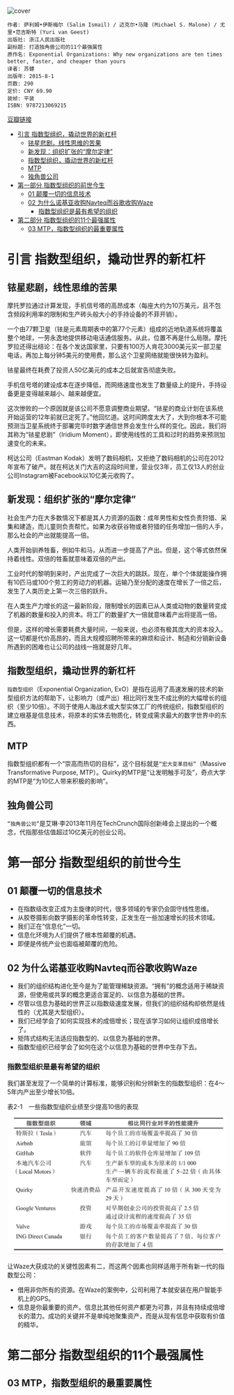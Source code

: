 ![cover](https://img3.doubanio.com/view/subject/s/public/s28321730.jpg)

    作者: 萨利姆•伊斯梅尔 (Salim Ismail) / 迈克尔•马隆 (Michael S. Malone) / 尤里•范吉斯特 (Yuri van Geest)
    出版社: 浙江人民出版社
    副标题: 打造独角兽公司的11个最强属性
    原作名: Exponential Organizations: Why new organizations are ten times better, faster, and cheaper than yours
    译者: 苏健
    出版年: 2015-8-1
    页数: 290
    定价: CNY 69.90
    装帧: 平装
    ISBN: 9787213069215

[豆瓣链接](https://book.douban.com/subject/26646553/)

- [引言 指数型组织，撬动世界的新杠杆](#引言-指数型组织撬动世界的新杠杆)
  - [铱星悲剧，线性思维的苦果](#铱星悲剧线性思维的苦果)
  - [新发现：组织扩张的“摩尔定律”](#新发现组织扩张的摩尔定律)
  - [指数型组织，撬动世界的新杠杆](#指数型组织撬动世界的新杠杆)
  - [MTP](#mtp)
  - [独角兽公司](#独角兽公司)
- [第一部分 指数型组织的前世今生](#第一部分-指数型组织的前世今生)
  - [01 颠覆一切的信息技术](#01-颠覆一切的信息技术)
  - [02 为什么诺基亚收购Navteq而谷歌收购Waze](#02-为什么诺基亚收购navteq而谷歌收购waze)
    - [指数型组织是最有希望的组织](#指数型组织是最有希望的组织)
- [第二部分 指数型组织的11个最强属性](#第二部分-指数型组织的11个最强属性)
  - [03 MTP，指数型组织的最重要属性](#03-mtp指数型组织的最重要属性)

# 引言 指数型组织，撬动世界的新杠杆
## 铱星悲剧，线性思维的苦果
摩托罗拉通过计算发现，手机信号塔的高昂成本（每座大约为10万美元，且不包含频段利用率的限制和生产砖头般大小的手持设备的不菲开销）。

一个由77颗卫星（铱是元素周期表中的第77个元素）组成的近地轨道系统将覆盖整个地球，一劳永逸地提供移动电话通信服务。从此，位置不再是什么局限。摩托罗拉还得出结论：在各个发达国家里，只要有100万人肯花3000美元买一部卫星电话，再加上每分钟5美元的使用费，那么这个卫星网络就能很快转为盈利。

铱星最终在耗费了投资人50亿美元的成本之后就宣告彻底失败。

手机信号塔的建设成本在逐步降低，而网络速度也发生了数量级上的提升，手持设备更是变得越来越小、越来越便宜。

这次惨败的一个原因就是该公司不愿意调整商业期望。“铱星的商业计划在该系统开始运营的12年前就已定死了。”他回忆道。这时间跨度太大了，大到你根本不可能预测当卫星系统终于部署完毕时数字通信世界会发生什么样的变化。因此，我们将其称为“铱星悲剧”（Iridium Moment），即使用线性的工具和过时的趋势来预测加速变化的未来。

柯达公司（Eastman Kodak）发明了数码相机，又拒绝了数码相机的公司在2012年宣布了破产。就在柯达关门大吉的这段时间里，营业仅3年，员工仅13人的创业公司Instagram被Facebook以10亿美元收购了。

## 新发现：组织扩张的“摩尔定律”
社会生产力在大多数情况下都是其人力资源的函数：成年男性和女性负责狩猎、采集和建造，而儿童则负责帮忙。如果为收获谷物或者狩猎的任务增加一倍的人手，那么社会的产出就能提高一倍。

人类开始驯养牲畜，例如牛和马，从而进一步提高了产出。但是，这个等式依然保持着线性。双倍的牲畜就意味着双倍的产出。

工业时代的黎明到来时，产出完成了一次巨大的跳跃。现在，单个个体就能操作拥有10匹马或100个劳工的劳动力的机器。运输乃至分配的速度在增长了一倍之后，发生了人类历史上第一次三倍的跃升。

在人类生产力增长的这一最新阶段，限制增长的因素已从人类或动物的数量转变成了机器的数量和投入的资本。将工厂的数量扩大一倍就意味着产出将提高一倍。

但是，这样的增长需要耗费大量时间，一般来说，也必须有极其庞大的资本投入。这一切都是代价高昂的，而且大规模招聘所带来的麻烦和设计、制造和分销新设备所遇到的困难也让公司的战线一拖就是好几年。

## 指数型组织，撬动世界的新杠杆
`指数型组织`（Exponential Organization, ExO）是指在运用了高速发展的技术的新型组织方法的帮助下，让影响力（或产出）相比同行发生不成比例的大幅增长的组织（至少10倍）。不同于使用人海战术或大型实体工厂的传统组织，指数型组织的建立根基是信息技术，将原本的实体去物质化，转变成需求最大的数字世界中的东西。

## MTP
指数型组织都有一个“崇高而热切的目标”，这个目标就是`“宏大变革目标”`（Massive Transformative Purpose, MTP）。Quirky的MTP是“让发明触手可及”，奇点大学的MTP是“为10亿人带来积极的影响”。

## 独角兽公司
`“独角兽公司”`是艾琳·李2013年11月在TechCrunch国际创新峰会上提出的一个概念，代指那些估值超过10亿美元的创业公司。

# 第一部分 指数型组织的前世今生
## 01 颠覆一切的信息技术
- 在指数级改变正成为主旋律的时代，很多领域的专家仍会固守线性思维。
- 从胶卷摄影向数字摄影的革命性转变，正发生在一些加速增长的技术领域。
- 我们正在“信息化”一切。
- 信息化环境为人们提供了根本性颠覆的机遇。
- 即便是传统产业也面临被颠覆的危险。

## 02 为什么诺基亚收购Navteq而谷歌收购Waze
- 我们的组织结构进化至今是为了能管理稀缺资源。“拥有”的概念适用于稀缺资源，但使用或共享的概念更适合富足的、以信息为基础的世界。
- 尽管以信息为基础的世界正以指数级速度发展，但我们的组织结构却依然是线性的（尤其是大型组织）。
- 我们已经学会了如何实现技术的成倍增长；现在该学习如何让组织成倍增长了。
- 矩阵式结构无法适应指数型的、以信息为基础的世界。
- 指数型组织已经学会了如何在这个以信息为基础的世界中生存下去。

### 指数型组织是最有希望的组织
我们甚至发现了一个简单的计算标准，能够识别和分辨新生的指数型组织：在4～5年内产出至少增长10倍。

表2-1　一些指数型组织业绩至少提高10倍的表现

![](ExponentialOrganizations1.png)

让Waze大获成功的关键性因素有二，而这两个因素也同样适用于所有新一代的指数型公司：

- 借用非你所有的资源。在Waze的案例中，公司利用了本就安装在用户智能手机上的GPS。
- 信息是你最重要的资产。信息比其他任何资产都更为可靠，并且有持续成倍增长的潜力。成功的关键并不是单纯地聚集资产，而是从现有信息中获取有价值的精华。

# 第二部分 指数型组织的11个最强属性
## 03 MTP，指数型组织的最重要属性
































































